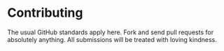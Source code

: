 # Contributing

The usual GitHub standards apply here. Fork and send pull requests for absolutely anything. All submissions will be treated with loving kindness.

